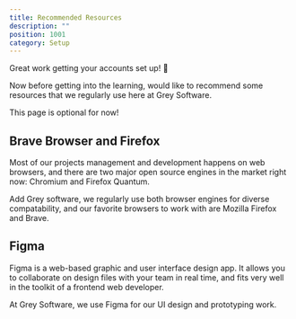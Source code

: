 ```yaml
---
title: Recommended Resources
description: ""
position: 1001
category: Setup
---
```


Great work getting your accounts set up! 🏁

Now before getting into the learning, would like to recommend some resources that we regularly use here at Grey Software.

<alert>
This page is optional for now! 
</alert>

## Brave Browser and Firefox

Most of our projects management and development happens on web browsers, and there are two major open source engines in the market right now: Chromium and Firefox Quantum.

Add Grey software, we regularly use both browser engines for diverse compatability, and our favorite browsers to work with are Mozilla Firefox and Brave.

<cta-button  link="https://brave.com/download/" text="Brave Browser" > </cta-button> <cta-button  link="https://www.mozilla.org/en-US/firefox/new/" text="Download Firefox" > </cta-button>

## Figma

Figma is a web-based graphic and user interface design app. It allows you to collaborate on design files with your team in real time, and fits very well in the toolkit of a frontend web developer.

At Grey Software, we use Figma for our UI design and prototyping work.

<cta-button  link="https://www.figma.com/education/" text="Claim Now!" > </cta-button>
